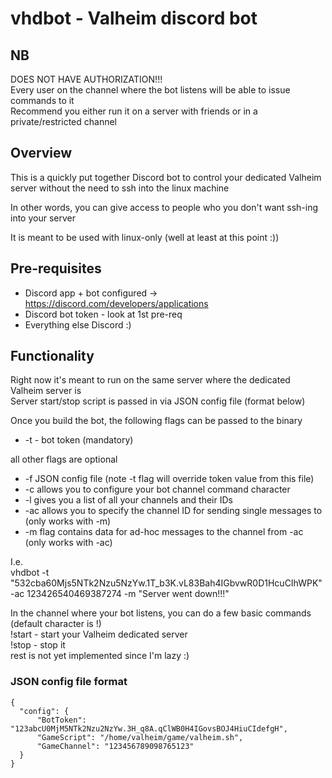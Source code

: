 # vhdbot - Valheim discord bot

## NB

DOES NOT HAVE AUTHORIZATION!!!<br>
Every user on the channel where the bot listens will be able to issue commands to it<br>
Recommend you either run it on a server with friends or in a private/restricted channel<br>

## Overview
This is a quickly put together Discord bot to control your
dedicated Valheim server without the need to ssh into the linux machine

In other words, you can give access to people who you don't want ssh-ing into your server

It is meant to be used with linux-only (well at least at this point :))

## Pre-requisites
* Discord app + bot configured -> https://discord.com/developers/applications
* Discord bot token - look at 1st pre-req
* Everything else Discord :)

## Functionality

Right now it's meant to run on the same server where the dedicated Valheim server is<br>
Server start/stop script is passed in via JSON config file (format below)<br>

Once you build the bot, the following flags can be passed to the binary
* -t - bot token (mandatory)

all other flags are optional
* -f JSON config file (note -t flag will override token value from this file)
* -c allows you to configure your bot channel command character
* -l gives you a list of all your channels and their IDs
* -ac allows you to specify the channel ID for sending single messages to (only works with -m)
* -m flag contains data for ad-hoc messages to the channel from -ac (only works with -ac)

I.e.<br>
vhdbot -t "532cba60Mjs5NTk2Nzu5NzYw.1T_b3K.vL83Bah4IGbvwR0D1HcuCIhWPK" -ac 123426540469387274 -m "Server went down!!!"<br>

In the channel where your bot listens, you can do a few basic commands (default character is !)<br>
!start - start your Valheim dedicated server<br>
!stop - stop it<br>
rest is not yet implemented since I'm lazy :)<br>

### JSON config file format
```
{
  "config": {
      "BotToken": "123abcU0MjM5NTk2Nzu2NzYw.3H_q8A.qClWB0H4IGovsBOJ4HiuCIdefgH",
      "GameScript": "/home/valheim/game/valheim.sh",
      "GameChannel": "123456789098765123"
  }
}
```
